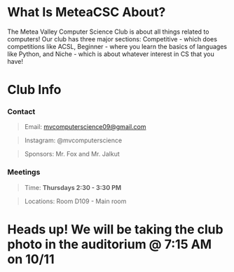 # What Is MeteaCSC About? [](#about)

The Metea Valley Computer Science Club is about all things related to computers! Our club has three major sections: Competitive - which does competitions like ACSL, Beginner - where you learn the basics of languages like Python, and Niche - which is about whatever interest in CS that you have!

# Club Info

### Contact

>Email: mvcomputerscience09@gmail.com

>Instagram: @mvcomputerscience

>Sponsors: Mr. Fox and Mr. Jalkut

### Meetings

>Time: **Thursdays 2:30 - 3:30 PM**

>Locations: Room D109 - Main room

# Heads up! We will be taking the club photo in the auditorium @ 7:15 AM on 10/11